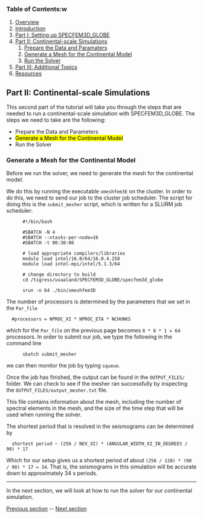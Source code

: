 ### Table of Contents:w
1. [Overview](/index.md)
2. [Introduction](/intro_specfem.md)
3. [Part I: Setting up SPECFEM3D_GLOBE](/setup_specfem3d.md)
4. [Part II: Continental-scale Simulations](/prepare_data.md)
    1. [Prepare the Data and Paramaters](/prepare_data.md)
    2. [Generate a Mesh for the Continental Model](/generate_mesh.md)
    3. [Run the Solver](/run_solver.md)
5. [Part III: Additional Topics](/partIII.md)
6. [Resources](resources.md)


## Part II: Continental-scale Simulations

This second part of the tutorial will take you through the steps that are
needed to run a continental-scale simulation with SPECFEM3D_GLOBE. The steps we
need to take are the following:
* Prepare the Data and Parameters
* <mark>Generate a Mesh for the Continental Model</mark>
* Run the Solver

### Generate a Mesh for the Continental Model

Before we run the solver, we need to generate the mesh for the continental
model.

We do this by running the executable `xmeshfem3E` on the cluster. In order to
do this, we need to send our job to the cluster job scheduler. The script for
doing this is the `submit_mesher` script, which is written for a SLURM job
scheduler:

```shell
      #!/bin/bash
      
      #SBATCH -N 4
      #SBATCH --ntasks-per-node=16
      #SBATCH -t 00:30:00
      
      # load appropriate compilers/libraries
      module load intel/16.0/64/16.0.4.258
      module load intel-mpi/intel/5.1.3/64
      
      # change directory to build
      cd /tigress/uvaaland/SPECFEM3D_GLOBE/specfem3d_globe
      
      srun -n 64 ./bin/xmeshfem3D
```

The number of processors is determined by the parameters that we set in the
`Par_file`

      #processors = NPROC_XI * NPROC_ETA * NCHUNKS

which for the `Par_file` on the previous page becomes `8 * 8 * 1 = 64`
processors. In order to submit our job, we type the following in the command line

```shell
      sbatch submit_mesher
```

we can then monitor the job by typing `squeue`.

Once the job has finished, the output can be found in the `OUTPUT_FILES/`
folder. We can check to see if the mesher ran successfully by inspecting the
`OUTPUT_FILES/output_mesher.txt` file.

This file contains information about the mesh, including the number of spectral 
elements in the mesh, and the size of the time step that will be used when 
running the solver.

The shortest period that is resolved in the seismograms can be determined by

      shortest period ~ (256 / NEX_XI) * (ANGULAR_WIDTH_XI_IN_DEGREES / 90) * 17

Which for our setup gives us a shortest period of about `(256 / 128) * (90 / 90) * 17 = 34`. That is, the seismograms in this simulation will be accurate down to approximately 34 s periods.

---
In the next section, we will look at how to run the solver for our continental
simulation.

[Previous section](/prepare_data.md) -- [Next section](/generate_mesh.md)
